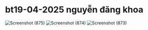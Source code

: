 # bt19-04-2025 nguyễn đăng khoa
![Screenshot (875)](https://github.com/user-attachments/assets/2abae7c1-a436-4b63-8833-47ba81b67c70)
![Screenshot (874)](https://github.com/user-attachments/assets/2e1b91ad-4ee8-4345-b135-03dacccf5560)
![Screenshot (873)](https://github.com/user-attachments/assets/c56c1ebd-634d-4511-a1cd-a8d0cd445bcd)
